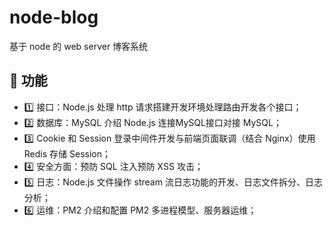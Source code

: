 # node-blog
基于 node 的 web server 博客系统

## :bell: 功能

- :one: 接口：Node.js 处理 http 请求搭建开发环境处理路由开发各个接口；
- :two: 数据库：MySQL 介绍 Node.js 连接MySQL接口对接 MySQL；
- :three: Cookie 和 Session 登录中间件开发与前端页面联调（结合 Nginx）使用 Redis 存储 Session；
- :four: 安全方面：预防 SQL 注入预防 XSS 攻击；
- :five: 日志：Node.js 文件操作 stream 流日志功能的开发、日志文件拆分、日志分析；
- :six: 运维：PM2 介绍和配置 PM2 多进程模型、服务器运维；

